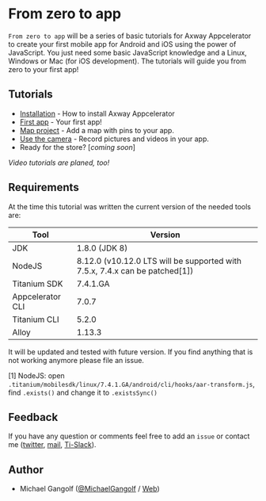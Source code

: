 # From zero to app

`From zero to app` will be a series of basic tutorials for Axway Appcelerator to create your first mobile app for Android and iOS using the power of JavaScript. You just need some basic JavaScript knowledge and a Linux, Windows or Mac (for iOS development). The tutorials will guide you from zero to your first app!

## Tutorials
* [Installation](https://github.com/m1ga/titanium_with_atom) - How to install Axway Appcelerator
* [First app](./first_app.md) - Your first app!
* [Map project](./map_project.md) - Add a map with pins to your app.
* [Use the camera](./camera.md) - Record pictures and videos in your app.
* Ready for the store? [_coming soon_]

_Video tutorials are planed, too!_

## Requirements
At the time this tutorial was written the current version of the needed tools are:

| Tool | Version |
| --- | --- |
| JDK | 1.8.0 (JDK 8) |
| NodeJS | 8.12.0 (v10.12.0 LTS will be supported with 7.5.x, 7.4.x can be patched[1]) |
| Titanium SDK | 7.4.1.GA |
| Appcelerator CLI | 7.0.7 |
| Titanium CLI |5.2.0 |  
| Alloy | 1.13.3 |

It will be updated and tested with future version. If you find anything that is not working anymore please file an issue.

[1] NodeJS: open `.titanium/mobilesdk/linux/7.4.1.GA/android/cli/hooks/aar-transform.js`, find `.exists()` and change it to `.existsSync()`

## Feedback
If you have any question or comments feel free to add an `issue` or contact me ([twitter](https://twitter.com/MichaelGangolf), [mail](miga@migaweb.de), [Ti-Slack](http://tislack.org/)).

## Author
- Michael Gangolf ([@MichaelGangolf](https://twitter.com/MichaelGangolf) / [Web](http://migaweb.de))
